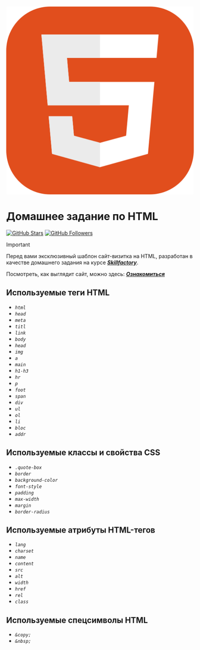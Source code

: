 <div align="center">

![](https://raw.githubusercontent.com/tandpfun/skill-icons/65dea6c4eaca7da319e552c09f4cf5a9a8dab2c8/icons/HTML.svg)

</div>

# Домашнее задание по HTML

[![GitHub Stars](https://img.shields.io/github/stars/dimachque/Guide-to-Git-HW-01?style=social)](https://github.com/dimachque/Guide-to-Git-HW-01)
[![GitHub Followers](https://img.shields.io/github/followers/dimachque?style=social)](https://github.com/dimachque)

> [!IMPORTANT]      
> Перед вами эксклюзивный шаблон сайт-визитка на HTML, разработан в качестве домашнего задания на курсе [___Skillfactory___](https://skillfactory.ru/).

Посмотреть, как выглядит сайт, можно здесь: [___Ознакомиться___](https://dimachque.github.io/html-hw-03/)

## Используемые теги HTML

+ _`html`_
+ _`head`_
+ _`meta`_
+ _`titl`_
+ _`link`_
+ _`body`_
+ _`head`_
+ _`img`_
+ _`a`_
+ _`main`_
+ _`h1-h3`_
+ _`hr`_
+ _`p`_
+ _`foot`_
+ _`span`_
+ _`div`_
+ _`ul`_
+ _`ol`_
+ _`li`_
+ _`bloc`_
+ _`addr`_

## Используемые классы и свойства CSS

+ _`.quote-box`_
+ _`border`_
+ _`background-color`_
+ _`font-style`_
+ _`padding`_
+ _`max-width`_
+ _`margin`_
+ _`border-radius`_

## Используемые атрибуты HTML-тегов

+ _`lang`_
+ _`charset`_
+ _`name`_
+ _`content`_
+ _`src`_
+ _`alt`_
+ _`width`_
+ _`href`_
+ _`rel`_
+ _`class`_

## Используемые спецсимволы HTML

+ _`&copy;`_
+ _`&nbsp;`_
